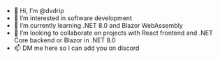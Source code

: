 - 👋 Hi, I’m @dvdrip
- 👀 I’m interested in software development
- 🌱 I’m currently learning .NET 8.0 and Blazor WebAssembly
- 💞️ I’m looking to collaborate on projects with React frontend and .NET Core backend or Blazor in .NET 8.0
- 📫 DM me here so I can add you on discord

<!---
dvdrip/dvdrip is a ✨ special ✨ repository because its `README.md` (this file) appears on your GitHub profile.
You can click the Preview link to take a look at your changes.
--->
